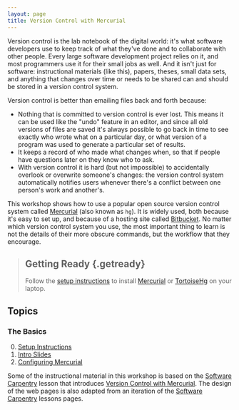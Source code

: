 ```yaml
---
layout: page
title: Version Control with Mercurial
---
```

Version control is the lab notebook of the digital world:
it's what software developers use to keep track of what they've done and to collaborate with other people.
Every large software development project relies on it,
and most programmers use it for their small jobs as well.
And it isn't just for software:
instructional materials (like this),
papers,
theses,
small data sets,
and anything that changes over time or needs to be shared can and should be stored in a version control system.

Version control is better than emailing files back and forth because:

*   Nothing that is committed to version control is ever lost.
    This means it can be used like the "undo" feature in an editor,
    and since all old versions of files are saved it's always possible to go back in time to see exactly who wrote what on a particular day,
    or what version of a program was used to generate a particular set of results.
*   It keeps a record of who made what changes when,
    so that if people have questions later on they know who to ask.
*   With version control it is hard (but not impossible) to accidentally overlook or overwrite someone's changes:
    the version control system automatically notifies users whenever there's a conflict between one person's work and another's.

This workshop shows how to use a popular open source version control system called [Mercurial][mercurial] (also known as `hg`).
It is widely used,
both because it's easy to set up,
and because of a hosting site called [Bitbucket](https://bitbucket.org).
No matter which version control system you use,
the most important thing to learn is not the details of their more obscure commands,
but the workflow that they encourage.

[mercurial]: https://www.mercurial-scm.org/


> ## Getting Ready {.getready}
>
> Follow the [setup instructions](00-setup.html) to install [Mercurial][mercurial] or [TortoiseHg](https://tortoisehg.bitbucket.io/) on your laptop.


## Topics

### The Basics
0. [Setup Instructions](00-setup.html)
1. [Intro Slides](intro-slides.pdf)
1. [Configuring Mercurial](01-configuration.html)


Some of the instructional material in this workshop is based on the [Software Carpentry][swc] lesson that introduces [Version Control with Mercurial](https://swcarpentry.github.io/hg-novice/).
The design of the web pages is also adapted from an iteration of the [Software Carpentry][swc] lessons pages.

[swc]: https://software-carpentry.org/
